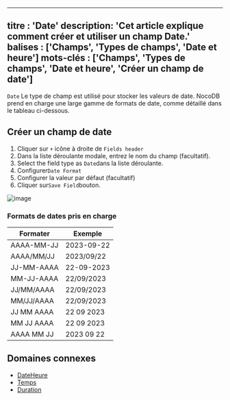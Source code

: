 ***

titre : 'Date'
description: 'Cet article explique comment créer et utiliser un champ Date.'
balises : \['Champs', 'Types de champs', 'Date et heure']
mots-clés : \['Champs', 'Types de champs', 'Date et heure', 'Créer un champ de date']
-------------------------------------------------------------------------------------

`Date` Le type de champ est utilisé pour stocker les valeurs de date. NocoDB prend en charge une large gamme de formats de date, comme détaillé dans le tableau ci-dessous.

## Créer un champ de date

1. Cliquer sur `+` icône à droite de `Fields header`
2. Dans la liste déroulante modale, entrez le nom du champ (facultatif).
3. Select the field type as `Date`dans la liste déroulante.
4. Configurer`Date Format`
5. Configurer la valeur par défaut (facultatif)
6. Cliquer sur`Save Field`bouton.

![image](/img/v2/fields/types/date.png)

### Formats de dates pris en charge

| Formater | Exemple |
|--------------|--------------|
| AAAA-MM-JJ | 2023-09-22 |
| AAAA/MM/JJ | 2023/09/22 |
| JJ-MM-AAAA | 22-09-2023 |
| MM-JJ-AAAA | 22/09/2023 |
| JJ/MM/AAAA | 22/09/2023 |
| MM/JJ/AAAA | 22/09/2023 |
| JJ MM AAAA | 22 09 2023 |
| MM JJ AAAA | 22 09 2023 |
| AAAA MM JJ | 2023 09 22 |

## Domaines connexes

* [DateHeure](010.date-time.md)
* [Temps](030.time.md)
* [Duration](040.duration.md)
